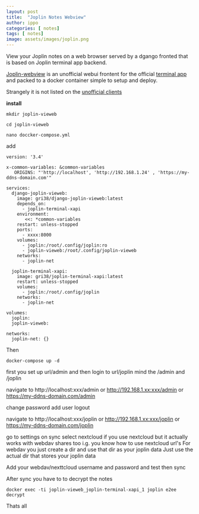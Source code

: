 ```yaml
---
layout: post
title:  "Joplin Notes Webview"
author: ippo
categories: [ notes]
tags: [ notes]
image: assets/images/joplin.png
---
```


View your Joplin notes on a web browser served by a dgango fronted that is based on Joplin terminal app backend.

[Joplin-webview](https://github.com/joplin-vieweb/joplin-vieweb) is an unofficial webui frontent for the official [terminal app](https://joplinapp.org/terminal/) and packed to a docker container
simple to setup and deploy.

Strangely it is not listed on the [unofficial clients](https://discourse.joplinapp.org/t/unofficial-alternative-joplin-distributions/23703)

**install**

`mkdir joplin-vieweb`

`cd joplin-vieweb`

`nano doccker-compose.yml`

add

```
version: '3.4'

x-common-variables: &common-variables
   ORIGINS: "'http://localhost', 'http://192.168.1.24' , 'https://my-ddns-domain.com'"

services:
  django-joplin-vieweb:
    image: gri38/django-joplin-vieweb:latest
    depends_on:
      - joplin-terminal-xapi
    environment:
       <<: *common-variables
    restart: unless-stopped
    ports:
      - xxxx:8000
    volumes:
      - joplin:/root/.config/joplin:ro
      - joplin-vieweb:/root/.config/joplin-vieweb
    networks:
      - joplin-net

  joplin-terminal-xapi:
    image: gri38/joplin-terminal-xapi:latest
    restart: unless-stopped
    volumes:
      - joplin:/root/.config/joplin
    networks:
      - joplin-net

volumes:
  joplin:
  joplin-vieweb:

networks:
  joplin-net: {}
```

Then

`docker-compose up -d`

first you set up url/admin and then login to url/joplin
mind the /admin and /joplin

navigate to
http://localhost:xxx/admin
or http://192.168.1.xx:xxx/admin 
or https://my-ddns-domain.com/admin

change password
add user
logout

navigate to 
http://localhost:xxx/joplin
or http://192.168.1.xx:xxx/joplin
or https://my-ddns-domain.com/joplin

go to settings
on sync select nextcloud if you use nextcloud but it actually works with webdav shares too
i.g. you know how to use nextcloud url's 
For webdav you just create a dir and use that dir as your joplin data
Just use the actual dir that stores your joplin data

Add your webdav/nexttcloud username and password and test then sync

After sync you have to to decrypt the notes

`docker exec -ti joplin-vieweb_joplin-terminal-xapi_1 joplin e2ee decrypt`

Thats all
